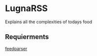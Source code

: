 # LugnaRSS

Explains all the complexities of todays food

## Requierments

[feedparser](https://github.com/kurtmckee/feedparser)
